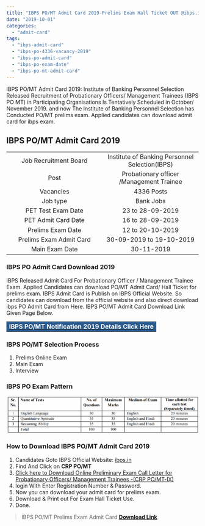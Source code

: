 ```yaml
---
title: "IBPS PO/MT Admit Card 2019-Prelims Exam Hall Ticket OUT @ibps.in"
date: "2019-10-01"
categories: 
  - "admit-card"
tags: 
  - "ibps-admit-card"
  - "ibps-po-4336-vacancy-2019"
  - "ibps-po-admit-card"
  - "ibps-po-exam-date"
  - "ibps-po-mt-admit-card"
---
```


IBPS PO/MT Admit Card 2019: Institute of Banking Personnel Selection Released Recruitment of Probationary Officers/ Management Trainees (IBPS PO MT) in Participating Organisations Is Tentatively Scheduled in October/ November 2019. and now The Institute of Banking Personnel Selection has Conducted PO/MT prelims exam. Applied candidates can download admit card for ibps exam.

## IBPS PO/MT Admit Card 2019

<table style="border-collapse: collapse; width: 100%;"><tbody><tr><td style="width: 50%; text-align: center;"><span style="font-size: 12pt;">Job Recruitment Board</span></td><td style="width: 50%; text-align: center;"><span style="font-size: 12pt;">Institute of Banking Personnel Selection(IBPS)</span></td></tr><tr><td style="width: 50%; text-align: center;"><span style="font-size: 12pt;">Post</span></td><td style="width: 50%; text-align: center;"><span style="font-size: 12pt;">Probationary officer /Management Trainee</span></td></tr><tr><td style="width: 50%; text-align: center;"><span style="font-size: 12pt;">Vacancies</span></td><td style="width: 50%; text-align: center;"><span style="font-size: 12pt;">4336 Posts</span></td></tr><tr><td style="width: 50%; text-align: center;"><span style="font-size: 12pt;">Job type</span></td><td style="width: 50%; text-align: center;"><span style="font-size: 12pt;">Bank Jobs</span></td></tr><tr><td style="width: 50%; text-align: center;"><span style="font-size: 12pt;">PET Test Exam Date</span></td><td style="width: 50%; text-align: center;"><span style="font-size: 12pt;">23 to 28-09-2019</span></td></tr><tr><td style="width: 50%; text-align: center;"><span style="font-size: 12pt;">PET Admit Card Date</span></td><td style="width: 50%; text-align: center;"><span style="font-size: 12pt;">16 to 28-09-2019</span></td></tr><tr><td style="width: 50%; text-align: center;"><span style="font-size: 12pt;">Prelims Exam Date</span></td><td style="width: 50%; text-align: center;"><span style="font-size: 12pt;">12 to 20-10-2019</span></td></tr><tr><td style="width: 50%; text-align: center;"><span style="font-size: 12pt;">Prelims Exam Admit Card</span></td><td style="width: 50%; text-align: center;"><span style="font-size: 12pt;">30-09-2019 to 19-10-2019</span></td></tr><tr><td style="width: 50%; text-align: center;"><span style="font-size: 12pt;">Main Exam Date</span></td><td style="width: 50%; text-align: center;"><span style="font-size: 12pt;">30-11-2019</span></td></tr></tbody></table>

### IBPS PO Admit Card Download 2019

IBPS Released Admit Card For Probationary Officer / Management Trainee Exam. Applied Candidates can download PO/MT Admit Card/ Hall Ticket for prelims exam. IBPS Admit Card is Publish on IBPS Official Website. So candidates can download from the official website and also direct download ibps PO Admit Card from Here. IBPS PO/MT Admit Card Download Link Given Page Below.

<table style="border-collapse: collapse; width: 100%;"><tbody><tr><td style="width: 100%; background-color: #2a5a8e; text-align: center;"><strong><a href="https://freegovtjobalert.in/ibps-crp-po-mt-ix-vacancies/" target="_blank" rel="noopener noreferrer"><span style="color: #ffffff; font-size: 12pt;">IBPS PO/MT Notification 2019 Details Click Here</span></a></strong></td></tr></tbody></table>

### IBPS PO/MT Selection Process

1. Prelims Online Exam
2. Main Exam
3. Interview

### IBPS PO Exam Pattern

![IBPS PO Exam Pattern](images/IBPS-PO-Exam-Pattern.png)

### How to Download IBPS PO/MT Admit Card 2019

1. Candidates Goto IBPS Official Website: [ibps.in](http://ibps.in)
2. Find And Click on **CRP PO/MT**
3. [Click here to Download Online Preliminary Exam Call Letter for Probationary Officers/ Management Trainees -(CRP PO/MT-IX)](https://ibpsonline.ibps.in/crppot9jul19/clopea_sep19/login.php?appid=e93f467e6ffb48dae321a96f03b8bcb4)
4. login With Enter Registration Number & Password.
5. Now you can download your admit card for prelims exam.
6. Download & Print out For Exam Hall Ticket Use.
7. Done.

> IBPS PO/MT Prelims Exam Admit Card **[Download Link](https://ibpsonline.ibps.in/crppot9jul19/clopea_sep19/login.php?appid=e93f467e6ffb48dae321a96f03b8bcb4)**
